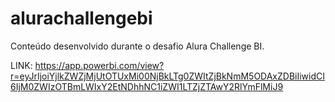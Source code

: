 # alurachallengebi
Conteúdo desenvolvido durante o desafio Alura Challenge BI.

LINK: https://app.powerbi.com/view?r=eyJrIjoiYjlkZWZjMjUtOTUxMi00NjBkLTg0ZWItZjBkNmM5ODAxZDBiIiwidCI6IjM0ZWIzOTBmLWIxY2EtNDhhNC1iZWI1LTZjZTAwY2RlYmFlMiJ9
